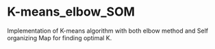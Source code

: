 # K-means_elbow_SOM
Implementation of K-means algorithm with  both elbow method and Self organizing Map for finding optimal K. 
